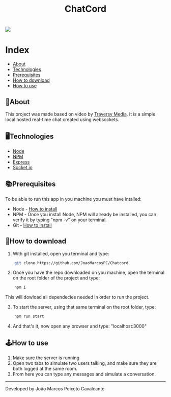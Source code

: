 <h1 align="center">ChatCord</h1>

<h1>
  <img src="https://firebasestorage.googleapis.com/v0/b/personal-storage-bd8bb.appspot.com/o/ChatCord%20App.png?alt=media&token=2b0b30c4-3ee6-4629-9b4f-de5c3f62d34d">
</h1>

# Index
- [About](#about)
- [Technologies](#technologies)
- [Prerequisites](#prerequisites)
- [How to download](#how-to-download)
- [How to use](#how-to-use)

## 📖About
This project was made based on video by [Traversy Media](https://www.youtube.com/channel/UC29ju8bIPH5as8OGnQzwJyA). It is a simple local hosted real-time chat created using websockets.

## 🖥Technologies 
- [Node](https://nodejs.org/en/)
- [NPM](https://www.npmjs.com)
- [Express](http://expressjs.com)
- [Socket.io](https://socket.io)

## 📚Prerequisites
To be able to run this app in you machine you must have intalled:
- Node - [How to install](https://nodejs.org/en/download/)
- NPM - Once you install Node, NPM will already be installed, you can verify it by typing "npm -v" on your terminal.
- Git - [How to install](https://git-scm.com/downloads)

## 📂How to download
1. With git installed, open you terminal and type:
```bash
	git clone https://github.com/JoaoMarcosPC/Chatcord
```
2. Once you have the repo downloaded on you machine, open the terminal on the root folder of the project and type:
```bash
	npm i
```
This will dowload all dependecies needed in order to run the project.

3. To start the server, using that same terminal on the root folder, type:
```bash
	npm run start
```
4. And that's it, now open any browser and type: "localhost:3000"

## 🕹How to use
1. Make sure the server is running
2. Open two tabs to simulate two users talking, and make sure they are both logged at the same room.
3. From here you can type any messages and simulate a conversation.

---
Developed by João Marcos Peixoto Cavalcante
